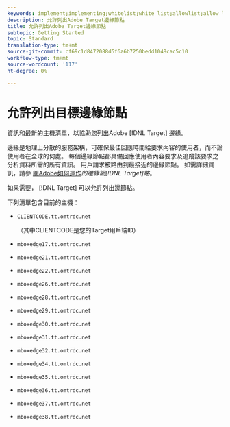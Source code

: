 ```yaml
---
keywords: implement;implementing;whitelist;white list;allowlist;allow list;edge;edges
description: 允許列出Adobe Target邊緣節點
title: 允許列出Adobe Target邊緣節點
subtopic: Getting Started
topic: Standard
translation-type: tm+mt
source-git-commit: cf69c1d8472088d5f6a6b7250bedd1048cac5c10
workflow-type: tm+mt
source-wordcount: '117'
ht-degree: 0%

---
```



# 允許列出目標邊緣節點

資訊和最新的主機清單，以協助您列出Adobe [!DNL Target] 邊緣。

邊緣是地理上分散的服務架構，可確保最佳回應時間給要求內容的使用者，而不論使用者在全球的何處。 每個邊緣節點都具備回應使用者內容要求及追蹤該要求之分析資料所需的所有資訊。 用戶請求被路由到最接近的邊緣節點。 如需詳細資訊，請參 [閱Adobe如何運作](/help/c-intro/how-target-works.md#concept_0AE2ED8E9DE64288A8B30FCBF1040934)*的邊緣網[!DNL Target]路*。

如果需要， [!DNL Target] 可以允許列出邊節點。

下列清單包含目前的主機：

* `CLIENTCODE.tt.omtrdc.net`

   （其中CLIENTCODE是您的Target用戶端ID）

* `mboxedge17.tt.omtrdc.net`
* `mboxedge21.tt.omtrdc.net`
* `mboxedge22.tt.omtrdc.net`
* `mboxedge26.tt.omtrdc.net`
* `mboxedge28.tt.omtrdc.net`
* `mboxedge29.tt.omtrdc.net`
* `mboxedge30.tt.omtrdc.net`
* `mboxedge31.tt.omtrdc.net`
* `mboxedge32.tt.omtrdc.net`
* `mboxedge34.tt.omtrdc.net`
* `mboxedge35.tt.omtrdc.net`
* `mboxedge36.tt.omtrdc.net`
* `mboxedge37.tt.omtrdc.net`
* `mboxedge38.tt.omtrdc.net`